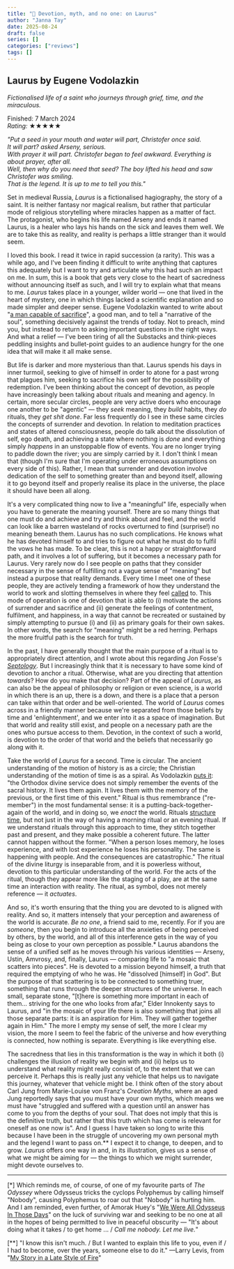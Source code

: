 ```yaml
---
title: "📕 Devotion, myth, and no one: on Laurus"
author: "Janna Tay"
date: 2025-08-24
draft: false
series: []
categories: ["reviews"]
tags: []
---
```


## Laurus by Eugene Vodolazkin

*Fictionalised life of a saint who journeys through grief, time, and the miraculous.*

Finished: 7 March 2024  
*Rating:* ★★★★★

*"Put a seed in your mouth and water will part, Christofer once said.  
It will part? asked Arseny, serious.  
With prayer it will part. Christofer began to feel awkward. Everything is about prayer, after all.  
Well, then why do you need that seed? The boy lifted his head and saw Christofer was smiling.  
That is the legend. It is up to me to tell you this."*


Set in medieval Russia, *Laurus* is a fictionalised hagiography, the story of a saint. It is neither fantasy nor magical realism, but rather that particular mode of religious storytelling where miracles happen as a matter of fact. The protagonist, who begins his life named Arseny and ends it named Laurus, is a healer who lays his hands on the sick and leaves them well. We are to take this as reality, and reality is perhaps a little stranger than it would seem.

I loved this book. I read it twice in rapid succession (a rarity). This was a while ago, and I've been finding it difficult to write anything that captures this adequately but I want to try and articulate why this had such an impact on me. In sum, this is a book that gets very close to the heart of sacredness without announcing itself as such, and I will try to explain what that means to me. *Laurus* takes place in a younger, wilder world — one that lived in the heart of mystery, one in which things lacked a scientific explanation and so made simpler and deeper sense. Eugene Vodolazkin wanted to write about "[a man capable of sacrifice](https://pentransmissions.com/2015/11/19/on-the-novel-laurus/)", a good man, and to tell a "narrative of the soul", something decisively against the trends of today. Not to preach, mind you, but instead to return to asking important questions in the right ways. And what a relief — I've been tiring of all the Substacks and think-pieces peddling insights and bullet-point guides to an audience hungry for the one idea that will make it all make sense. 

But life is darker and more mysterious than that. Laurus spends his days in inner turmoil, seeking to give of himself in order to atone for a past wrong that plagues him, seeking to sacrifice his own self for the possibility of redemption. I've been thinking about the concept of devotion, as people have increasingly been talking about rituals and meaning and agency. In certain, more secular circles, people are very active doers who encourage one another to be "agentic" — they *seek* meaning, they *build* habits, they *do* rituals, they *get shit done*. Far less frequently do I see in these same circles the concepts of surrender and devotion. In relation to meditation practices and states of altered consciousness, people do talk about the dissolution of self, ego death, and achieving a state where nothing is *done* and everything simply *happens* in an unstoppable flow of events. You are no longer trying to paddle down the river; you are simply carried by it. I don't think I mean that (though I'm sure that I'm operating under erroneous assumptions on every side of this). Rather, I mean that surrender and devotion involve dedication of the self to something greater than and beyond itself, allowing it to go beyond itself and properly realise its place in the universe, the place it should have been all along. 

It's a very complicated thing now to live a "meaningful" life, especially when you have to generate the meaning yourself. There are so many things that one must do and achieve and try and think about and feel, and the world can look like a barren wasteland of rocks overturned to find (surprise!) no meaning beneath them. Laurus has no such complications. He knows what he has devoted himself to and tries to figure out what he must do to fulfil the vows he has made. To be clear, this is not a happy or straightforward path, and it involves a lot of suffering, but it becomes a necessary path for Laurus. Very rarely now do I see people on paths that they consider necessary in the sense of fulfilling not a vague sense of "meaning" but instead a purpose that reality demands. Every time I meet one of these people, they are actively tending a framework of how they understand the world to work and slotting themselves in where they feel [called](https://www.frederickbuechner.com/quote-of-the-day/2021/7/18/vocation) to. This mode of operation is one of devotion that is able to (i) motivate the actions of surrender and sacrifice and (ii) generate the feelings of contentment, fulfilment, and happiness, in a way that cannot be recreated or sustained by simply attempting to pursue (i) and (ii) as primary goals for their own sakes. In other words, the search for "meaning" might be a red herring. Perhaps the more fruitful path is the search for truth. 

In the past, I have generally thought that the main purpose of a ritual is to appropriately direct attention, and I wrote about this regarding Jon Fosse's [*Septology*](https://janna.netlify.app/post/a-meditation-on-prayer-on-septology/). But I increasingly think that it is necessary to have some kind of devotion to anchor a ritual. Otherwise, what are you directing that attention *towards*? How do you make that decision? Part of the appeal of *Laurus*, as can also be the appeal of philosophy or religion or even science, is a world in which there is an up, there is a down, and there is a place that a person can take within that order and be well-oriented. The world of *Laurus* comes across in a friendly manner because we're separated from those beliefs by time and 'enlightenment', and we enter into it as a space of imagination. But that world and reality still exist, and people on a necessary path are the ones who pursue access to them. Devotion, in the context of such a world, is devotion to the order of that world and the beliefs that necessarily go along with it. 

Take the world of *Laurus* for a second. Time is circular. The ancient understanding of the motion of history is as a circle; the Christian understanding of the motion of time is as a spiral. As Vodolazkin [puts it](https://first-things.org/blog/2021/4/28/eugene-vodolazkin-an-interview-transcript): "the Orthodox divine service does not simply remember the events of the sacral history. It lives them again. It lives them with the memory of the previous, or the first time of this event." Ritual is thus remembrance ("re-member") in the most fundamental sense: it is a putting-back-together-again of the world, and in doing so, we *enact* the world. Rituals [structure time](https://www.noemamag.com/all-that-is-solid-melts-into-information), but not just in the way of having a morning ritual or an evening ritual. If we understand rituals through this approach to time, they stitch together past and present, and they make possible a coherent future. The latter cannot happen without the former. "When a person loses memory, he loses experience, and with lost experience he loses his personality. The same is happening with people. And the consequences are catastrophic." The ritual of the divine liturgy is inseparable from, and it is powerless without, devotion to this particular understanding of the world. For the acts of the ritual, though they appear more like the staging of a play, are at the same time an interaction with reality. The ritual, as symbol, does not merely reference — it *actuates*. 

And so, it's worth ensuring that the thing you are devoted to is aligned with reality. And so, it matters intensely that your perception and awareness of the world is accurate. *Be no one*, a friend said to me, recently. For if you are *someone*, then you begin to introduce all the anxieties of being perceived by others, by the world, and all of this interference gets in the way of you being as close to your own perception as possible.* Laurus abandons the sense of a unified self as he moves through his various identities — Arseny, Ustin, Amvrosy, and, finally, Laurus — comparing life to "a mosaic that scatters into pieces". He is devoted to a mission beyond himself, a truth that required the emptying of who he was. He "dissolved [himself] in God". But the purpose of that scattering is to be connected to something truer, something that runs through the deeper structures of the universe. In each small, separate stone, "[t]here is something more important in each of them... striving for the one who looks from afar," Elder Innokenty says to Laurus, and "in the mosaic of your life there is also something that joins all those separate parts: it is an aspiration for Him. They will gather together again in Him." The more I empty my sense of self, the more I clear my vision, the more I seem to feel the fabric of the universe and how everything is connected, how nothing is separate. Everything is like everything else. 

The sacredness that lies in this transformation is the way in which it both (i) challenges the illusion of reality we begin with and (ii) helps us to understand what reality might really consist of, to the extent that we can perceive it. Perhaps this is really just any vehicle that helps us to navigate this journey, whatever that vehicle might be. I think often of the story about Carl Jung from Marie-Louise von Franz's *Creation Myths*, where an aged Jung reportedly says that you must have your own myths, which means we must have "struggled and suffered with a question until an answer has come to you from the depths of your soul. That does not imply that this is the definitive truth, but rather that this truth which has come is relevant for oneself as one now is". And I guess I have taken so long to write this because I have been in the struggle of uncovering my own personal myth and the legend I want to pass on.** I expect it to change, to deepen, and to grow. *Laurus* offers one way in and, in its illustration, gives us a sense of what we might be aiming for — the things to which we might surrender, might devote ourselves to. 

---

[*] Which reminds me, of course, of one of my favourite parts of *The Odyssey* where Odysseus tricks the cyclops Polyphemus by calling himself "Nobody", causing Polyphemus to roar out that "Nobody" is hurting him. And I am reminded, even further, of Amorak Huey's "[We Were All Odysseus In Those Days](https://poets.org/poem/we-were-all-odysseus-those-days)" on the luck of surviving war and seeking to be no one at all in the hopes of being permitted to live in peaceful obscurity — "It's about doing what it takes / to get home ... / *Call me nobody. Let me live.*"

[**] "I know this isn't much. / But I wanted to explain this life to you, even if / I had to become, over the years, someone else to do it." —Larry Levis, from "[My Story in a Late Style of Fire](https://blackbird-archive.vcu.edu/v5n2/poetry/levis_l/story.htm)"
